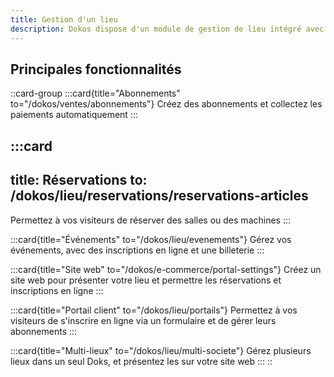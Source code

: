 ```yaml
---
title: Gestion d'un lieu
description: Dokos dispose d'un module de gestion de lieu intégré avec le reste des fonctionnalités du logiciel. Il permet de gérer des activités diverses pour répondre aux besoins très variés des différents Tiers Lieux.
---
```


## Principales fonctionnalités

::card-group
  :::card{title="Abonnements" to="/dokos/ventes/abonnements"}
  Créez des abonnements et collectez les paiements automatiquement
  :::

  :::card
  ---
  title: Réservations
  to: /dokos/lieu/reservations/reservations-articles
  ---
  Permettez à vos visiteurs de réserver des salles ou des machines
  :::

  :::card{title="Événements" to="/dokos/lieu/evenements"}
  Gérez vos événements, avec des inscriptions en ligne et une billeterie
  :::

  :::card{title="Site web" to="/dokos/e-commerce/portal-settings"}
  Créez un site web pour présenter votre lieu et permettre les réservations et inscriptions en ligne
  :::

  :::card{title="Portail client" to="/dokos/lieu/portails"}
  Permettez à vos visiteurs de s'inscrire en ligne via un formulaire et de gérer leurs abonnements
  :::

  :::card{title="Multi-lieux" to="/dokos/lieu/multi-societe"}
  Gérez plusieurs lieux dans un seul Doks, et présentez les sur votre site web
  :::
::
